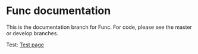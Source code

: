 # Func documentation

This is the documentation branch for Func. For code, please see the master or develop branches.

Test: [Test page](/testpage)